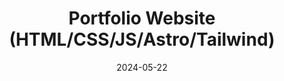 ---
draft: false
title: "Portfolio Website (HTML/CSS/JS/Astro/Tailwind)"
description: "My personal portfolio website."
date: 2024-05-22
url: /
---